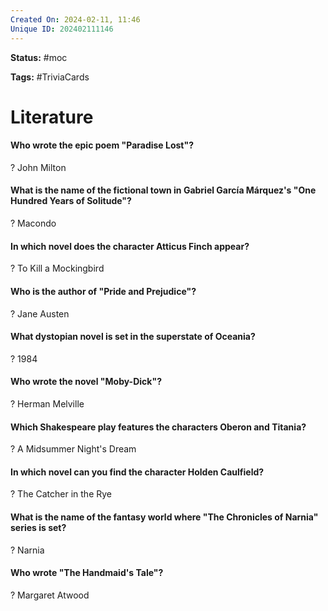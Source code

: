 ```yaml
---
Created On: 2024-02-11, 11:46
Unique ID: 202402111146
---
```

**Status:** #moc 

**Tags:** #TriviaCards 

# Literature


#### Who wrote the epic poem "Paradise Lost"?
?
John Milton
<!--SR:!2024-02-12,1,230-->


#### What is the name of the fictional town in Gabriel García Márquez's "One Hundred Years of Solitude"?
?
Macondo
<!--SR:!2024-02-12,1,230-->


#### In which novel does the character Atticus Finch appear?
?
To Kill a Mockingbird
<!--SR:!2024-02-12,1,230-->


#### Who is the author of "Pride and Prejudice"?
?
Jane Austen
<!--SR:!2024-02-14,3,250-->


#### What dystopian novel is set in the superstate of Oceania?
?
1984
<!--SR:!2024-02-12,1,230-->


#### Who wrote the novel "Moby-Dick"?
?
Herman Melville
<!--SR:!2024-02-12,1,230-->


#### Which Shakespeare play features the characters Oberon and Titania?
?
A Midsummer Night's Dream
<!--SR:!2024-02-12,1,230-->


#### In which novel can you find the character Holden Caulfield?
?
The Catcher in the Rye
<!--SR:!2024-02-12,1,230-->


#### What is the name of the fantasy world where "The Chronicles of Narnia" series is set?
?
Narnia
<!--SR:!2024-02-14,3,250-->


#### Who wrote "The Handmaid's Tale"?
?
Margaret Atwood
<!--SR:!2024-02-12,1,230-->
